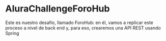 # AluraChallengeForoHub
Este es nuestro desafío, llamado ForoHub: en él, vamos a replicar este proceso a nivel de back end y, para eso, crearemos una API REST usando Spring
